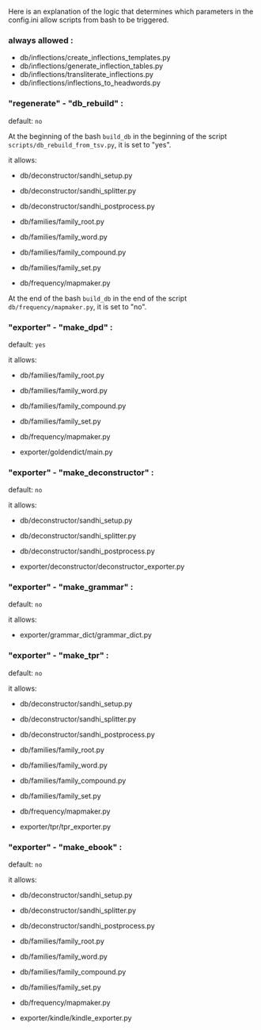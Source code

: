 Here is an explanation of the logic that determines which parameters in the config.ini allow scripts from bash to be triggered.

### always allowed :
- db/inflections/create_inflections_templates.py
- db/inflections/generate_inflection_tables.py
- db/inflections/transliterate_inflections.py
- db/inflections/inflections_to_headwords.py

### "regenerate" - "db_rebuild" :
default: `no`

At the beginning of the bash `build_db` in the beginning of the script `scripts/db_rebuild_from_tsv.py`, it is set to "yes".

it allows:

- db/deconstructor/sandhi_setup.py
- db/deconstructor/sandhi_splitter.py
- db/deconstructor/sandhi_postprocess.py

- db/families/family_root.py
- db/families/family_word.py
- db/families/family_compound.py
- db/families/family_set.py

- db/frequency/mapmaker.py

At the end of the bash `build_db` in the end of the script `db/frequency/mapmaker.py`, it is set to "no".

### "exporter" - "make_dpd" :

default: `yes`

it allows:

- db/families/family_root.py
- db/families/family_word.py
- db/families/family_compound.py
- db/families/family_set.py

- db/frequency/mapmaker.py

- exporter/goldendict/main.py

### "exporter" - "make_deconstructor" :

default: `no`

it allows:

- db/deconstructor/sandhi_setup.py
- db/deconstructor/sandhi_splitter.py
- db/deconstructor/sandhi_postprocess.py

- exporter/deconstructor/deconstructor_exporter.py

### "exporter" - "make_grammar" :

default: `no`

it allows:

- exporter/grammar_dict/grammar_dict.py

### "exporter" - "make_tpr" :

default: `no`

it allows:

- db/deconstructor/sandhi_setup.py
- db/deconstructor/sandhi_splitter.py
- db/deconstructor/sandhi_postprocess.py

- db/families/family_root.py
- db/families/family_word.py
- db/families/family_compound.py
- db/families/family_set.py

- db/frequency/mapmaker.py

- exporter/tpr/tpr_exporter.py

### "exporter" - "make_ebook" :

default: `no`

it allows:

- db/deconstructor/sandhi_setup.py
- db/deconstructor/sandhi_splitter.py
- db/deconstructor/sandhi_postprocess.py

- db/families/family_root.py
- db/families/family_word.py
- db/families/family_compound.py
- db/families/family_set.py

- db/frequency/mapmaker.py

- exporter/kindle/kindle_exporter.py

